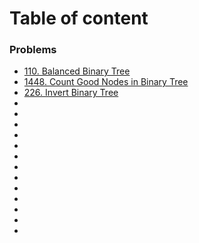 # Table of content

### Problems
- [110. Balanced Binary Tree](https://leetcode.com/problems/balanced-binary-tree/)
- [1448. Count Good Nodes in Binary Tree](https://leetcode.com/problems/count-good-nodes-in-binary-tree/)
- [226. Invert Binary Tree](https://leetcode.com/problems/invert-binary-tree/)
- []()
- []()
- []()
- []()
- []()
- []()
- []()
- []()
- []()
- []()
- []()
- []()
- 




